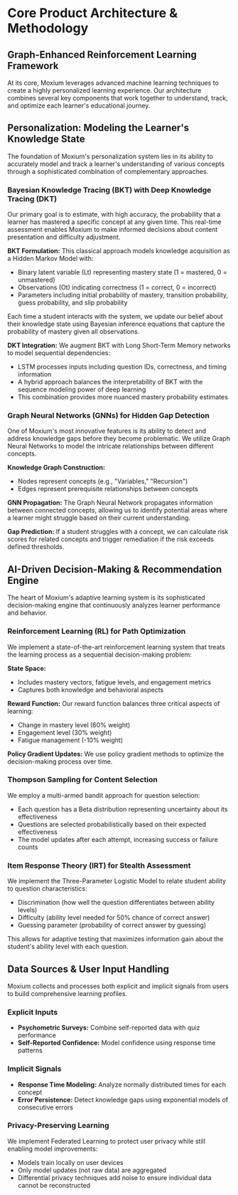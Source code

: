 # Core Product Architecture & Methodology

## Graph-Enhanced Reinforcement Learning Framework

At its core, Moxium leverages advanced machine learning techniques to create a highly personalized learning experience. Our architecture combines several key components that work together to understand, track, and optimize each learner's educational journey.

## Personalization: Modeling the Learner's Knowledge State

The foundation of Moxium's personalization system lies in its ability to accurately model and track a learner's understanding of various concepts through a sophisticated combination of complementary approaches.

### Bayesian Knowledge Tracing (BKT) with Deep Knowledge Tracing (DKT)

Our primary goal is to estimate, with high accuracy, the probability that a learner has mastered a specific concept at any given time. This real-time assessment enables Moxium to make informed decisions about content presentation and difficulty adjustment.

**BKT Formulation:**
This classical approach models knowledge acquisition as a Hidden Markov Model with:
- Binary latent variable (Lt) representing mastery state (1 = mastered, 0 = unmastered)
- Observations (Ot) indicating correctness (1 = correct, 0 = incorrect)
- Parameters including initial probability of mastery, transition probability, guess probability, and slip probability

Each time a student interacts with the system, we update our belief about their knowledge state using Bayesian inference equations that capture the probability of mastery given all observations.

**DKT Integration:**
We augment BKT with Long Short-Term Memory networks to model sequential dependencies:
- LSTM processes inputs including question IDs, correctness, and timing information
- A hybrid approach balances the interpretability of BKT with the sequence modeling power of deep learning
- This combination provides more nuanced mastery probability estimates

### Graph Neural Networks (GNNs) for Hidden Gap Detection

One of Moxium's most innovative features is its ability to detect and address knowledge gaps before they become problematic. We utilize Graph Neural Networks to model the intricate relationships between different concepts.

**Knowledge Graph Construction:**
- Nodes represent concepts (e.g., "Variables," "Recursion")
- Edges represent prerequisite relationships between concepts

**GNN Propagation:**
The Graph Neural Network propagates information between connected concepts, allowing us to identify potential areas where a learner might struggle based on their current understanding.

**Gap Prediction:**
If a student struggles with a concept, we can calculate risk scores for related concepts and trigger remediation if the risk exceeds defined thresholds.

## AI-Driven Decision-Making & Recommendation Engine

The heart of Moxium's adaptive learning system is its sophisticated decision-making engine that continuously analyzes learner performance and behavior.

### Reinforcement Learning (RL) for Path Optimization

We implement a state-of-the-art reinforcement learning system that treats the learning process as a sequential decision-making problem:

**State Space:**
- Includes mastery vectors, fatigue levels, and engagement metrics
- Captures both knowledge and behavioral aspects

**Reward Function:**
Our reward function balances three critical aspects of learning:
- Change in mastery level (60% weight)
- Engagement level (30% weight)
- Fatigue management (-10% weight)

**Policy Gradient Updates:**
We use policy gradient methods to optimize the decision-making process over time.

### Thompson Sampling for Content Selection

We employ a multi-armed bandit approach for question selection:
- Each question has a Beta distribution representing uncertainty about its effectiveness
- Questions are selected probabilistically based on their expected effectiveness
- The model updates after each attempt, increasing success or failure counts

### Item Response Theory (IRT) for Stealth Assessment

We implement the Three-Parameter Logistic Model to relate student ability to question characteristics:
- Discrimination (how well the question differentiates between ability levels)
- Difficulty (ability level needed for 50% chance of correct answer)
- Guessing parameter (probability of correct answer by guessing)

This allows for adaptive testing that maximizes information gain about the student's ability level with each question.

## Data Sources & User Input Handling

Moxium collects and processes both explicit and implicit signals from users to build comprehensive learning profiles.

### Explicit Inputs
- **Psychometric Surveys:** Combine self-reported data with quiz performance
- **Self-Reported Confidence:** Model confidence using response time patterns

### Implicit Signals
- **Response Time Modeling:** Analyze normally distributed times for each concept
- **Error Persistence:** Detect knowledge gaps using exponential models of consecutive errors

### Privacy-Preserving Learning
We implement Federated Learning to protect user privacy while still enabling model improvements:
- Models train locally on user devices
- Only model updates (not raw data) are aggregated
- Differential privacy techniques add noise to ensure individual data cannot be reconstructed
